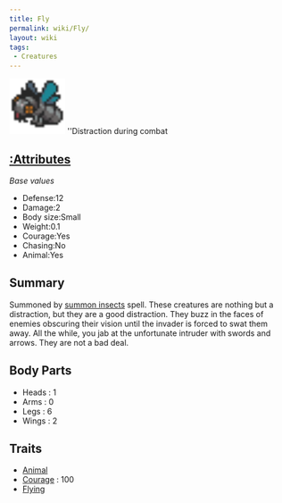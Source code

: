 ```yaml
---
title: Fly
permalink: wiki/Fly/
layout: wiki
tags:
 - Creatures
---
```


<img src="fly.png" title="fig:fly.png" alt="fly.png" width="100" />
''Distraction during combat

[:Attributes](:Attributes "wikilink")
-------------------------------------

*Base values*

-   Defense:12
-   Damage:2
-   Body size:Small
-   Weight:0.1
-   Courage:Yes
-   Chasing:No
-   Animal:Yes

Summary
-------

Summoned by [summon insects](:Spells#Summon_Insects "wikilink") spell.
These creatures are nothing but a distraction, but they are a good
distraction. They buzz in the faces of enemies obscuring their vision
until the invader is forced to swat them away. All the while, you jab at
the unfortunate intruder with swords and arrows. They are not a bad
deal.

Body Parts
----------

-   Heads : 1
-   Arms : 0
-   Legs : 6
-   Wings : 2

Traits
------

-   [Animal](:Traits#Animal "wikilink")
-   [Courage](:Traits#Courage "wikilink") : 100
-   [Flying](:Traits#Flying "wikilink")

